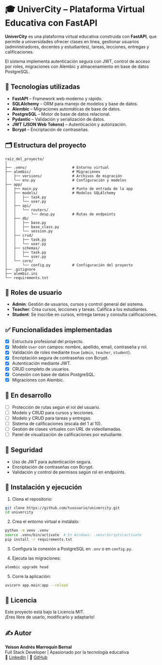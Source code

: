 # 🎓 UniverCity – Plataforma Virtual Educativa con FastAPI

**UniverCity** es una plataforma virtual educativa construida con **FastAPI**, que permite a universidades ofrecer clases en línea, gestionar usuarios (administradores, docentes y estudiantes), tareas, lecciones, entregas y calificaciones.

El sistema implementa autenticación segura con JWT, control de acceso por roles, migraciones con Alembic y almacenamiento en base de datos PostgreSQL.

## 🚀 Tecnologías utilizadas

- **FastAPI** – Framework web moderno y rápido.
- **SQLAlchemy** – ORM para manejo de modelos y base de datos.
- **Alembic** – Migraciones automáticas de base de datos.
- **PostgreSQL** – Motor de base de datos relacional.
- **Pydantic** – Validación y serialización de datos.
- **JWT (JSON Web Tokens)** – Autenticación y autorización.
- **Bcrypt** – Encriptación de contraseñas.

## 🗂️ Estructura del proyecto

```
raíz_del_proyecto/
│
├── .venv/                     # Entorno virtual
├── alembic/                   # Migraciones
│   ├── versions/              # Archivos de migración  
│   └── env.py                 # Configuración y modelos
├── app/
│   ├── main.py                # Punto de entrada de la app
│   ├── models/                # Modelos SQLAlchemy
│   │   ├── task.py
│   │   └── user.py
│   ├── api/
│   │   └── routers/
│   │       └── desp.py        # Rutas de endpoints
│   ├── db/
│   │   ├── base.py
│   │   ├── base_class.py
│   │   └── session.py
│   ├── crud/
│   │   ├── task.py
│   │   └── user.py
│   ├── schemas/
│   │   ├── task.py
│   │   └── user.py
│   └── core/
│       └── config.py          # Configuración del proyecto
├── .gitignore
├── alembic.ini
└── requirements.txt
```

## 👤 Roles de usuario

- **Admin**: Gestión de usuarios, cursos y control general del sistema.
- **Teacher**: Crea cursos, lecciones y tareas. Califica a los estudiantes.
- **Student**: Se inscribe en cursos, entrega tareas y consulta calificaciones.

## ✅ Funcionalidades implementadas

- [x] Estructura profesional del proyecto.
- [x] Modelo `User` con campos: nombre, apellido, email, contraseña y rol.
- [x] Validación de roles mediante `Enum` (`admin`, `teacher`, `student`).
- [x] Encriptación segura de contraseñas con Bcrypt.
- [x] Autenticación mediante JWT.
- [x] CRUD completo de usuarios.
- [x] Conexión con base de datos PostgreSQL.
- [x] Migraciones con Alembic.

## 📌 En desarrollo

- [ ] Protección de rutas según el rol del usuario.
- [ ] Modelo y CRUD para cursos y lecciones.
- [ ] Modelo y CRUD para tareas y entregas.
- [ ] Sistema de calificaciones (escala del 1 al 10).
- [ ] Gestión de clases virtuales con URL de videollamadas.
- [ ] Panel de visualización de calificaciones por estudiante.

## 🔐 Seguridad

- Uso de JWT para autenticación segura.
- Encriptación de contraseñas con Bcrypt.
- Validación y control de permisos según rol en endpoints.

## 🧪 Instalación y ejecución

1. Clona el repositorio:

```bash
git clone https://github.com/tuusuario/univercity.git
cd univercity
```

2. Crea el entorno virtual e instálalo:

```bash
python -m venv .venv
source .venv/bin/activate  # En Windows: .venv\Scripts\activate
pip install -r requirements.txt
```

3. Configura la conexión a PostgreSQL en `.env` o en `config.py`.

4. Ejecuta las migraciones:

```bash
alembic upgrade head
```

5. Corre la aplicación:

```bash
uvicorn app.main:app --reload
```

## 📄 Licencia

Este proyecto está bajo la Licencia MIT.  
¡Eres libre de usarlo, modificarlo y adaptarlo!

## ✍️ Autor

**Yeison Andrés Marroquín Bernal**  
Full Stack Developer | Apasionado por la tecnología educativa  
🔗 [LinkedIn](https://www.linkedin.com/) | 🐙 [GitHub](https://github.com/tuusuario)
